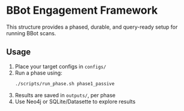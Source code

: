 # BBot Engagement Framework

This structure provides a phased, durable, and query-ready setup for running BBot scans.

## Usage

1. Place your target configs in `configs/`
2. Run a phase using:
   ```bash
   ./scripts/run_phase.sh phase1_passive
   ```
3. Results are saved in `outputs/`, per phase
4. Use Neo4j or SQLite/Datasette to explore results
